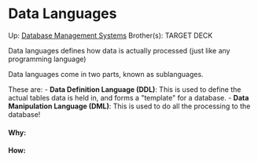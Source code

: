 # Data Languages

Up: [Database Management Systems](database_management_systems)
Brother(s):
TARGET DECK

Data languages defines how data is actually processed (just like any programming language)

Data languages come in two parts, known as sublanguages.

These are:
	- **Data Definition Language (DDL)**: This is used to define the actual tables data is held in, and forms a "template" for a database.
	- **Data Manipulation Language (DML)**: This is used to do all the processing to the database!




































#### Why:
#### How:









